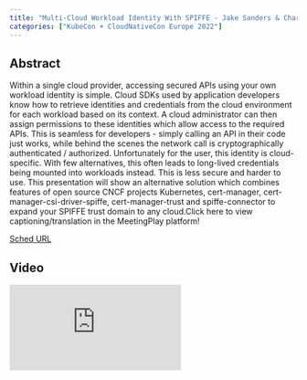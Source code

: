 ```yaml
---
title: "Multi-Cloud Workload Identity With SPIFFE - Jake Sanders & Charlie Egan, Jetstack"
categories: ["KubeCon + CloudNativeCon Europe 2022"]
---
```


## Abstract

Within a single cloud provider, accessing secured APIs using your own workload identity is simple. Cloud SDKs used by application developers know how to retrieve identities and credentials from the cloud environment for each workload based on its context. A cloud administrator can then assign permissions to these identities which allow access to the required APIs. This is seamless for developers - simply calling an API in their code just works, while behind the scenes the network call is cryptographically authenticated / authorized. Unfortunately for the user, this identity is cloud-specific. With few alternatives, this often leads to long-lived credentials being mounted into workloads instead. This is less secure and harder to use. This presentation will show an alternative solution which combines features of open source CNCF projects Kubernetes, cert-manager, cert-manager-csi-driver-spiffe, cert-manager-trust and spiffe-connector to expand your SPIFFE trust domain to any cloud.Click here to view captioning/translation in the MeetingPlay platform!

[Sched URL](https://kccnceu2022.sched.com/event/a2943bd8b232c4008f6a983f208f445b)

## Video

<iframe src="https://www.youtube.com/embed/vKRUq56xDiE" frameborder="0" allow="accelerometer; autoplay; encrypted-media; gyroscope; picture-in-picture" allowfullscreen></iframe>
